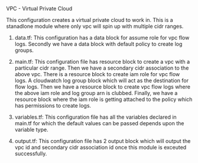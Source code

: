 VPC - Virtual Private Cloud

This configuration creates a virtual private cloud to work in. This is a stanadlone module where only vpc will spin up with multiple cidr ranges.

1. data.tf: This configuration has a data block for assume role for vpc flow logs. Secondly we have a data block with default policy to create log groups.

2. main.tf: This configuration file has resource block to create a vpc with a particular cidr range. Then we have a secondary cidr association to the above vpc. There is a resource block to create iam role for vpc flow logs. A cloudwatch log group block which will act as the destination for flow logs. Then we have a resource block to create vpc flow logs where the above iam role and log group arn is clubbed. Finally, we have a resource block where the iam role is getting attached to the policy which has permissions to create logs.

3. variables.tf: This configuration file has all the variables declared in main.tf for which the default values can be passed depends upon the variable type.

4. output.tf: This configuration file has 2 output block which will output the vpc id and secondary cidr association id once this module is exceuted successfully.